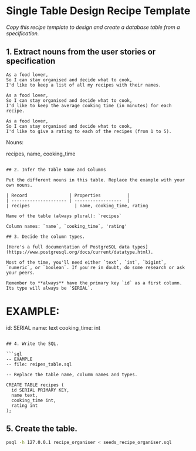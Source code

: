 # Single Table Design Recipe Template

_Copy this recipe template to design and create a database table from a specification._

## 1. Extract nouns from the user stories or specification

```
As a food lover,
So I can stay organised and decide what to cook,
I'd like to keep a list of all my recipes with their names.

As a food lover,
So I can stay organised and decide what to cook,
I'd like to keep the average cooking time (in minutes) for each recipe.

As a food lover,
So I can stay organised and decide what to cook,
I'd like to give a rating to each of the recipes (from 1 to 5).

```
Nouns:

recipes, name, cooking_time
```

## 2. Infer the Table Name and Columns

Put the different nouns in this table. Replace the example with your own nouns.

| Record                | Properties          |
| --------------------- | ------------------  |
| recipes                 | name, cooking_time, rating

Name of the table (always plural): `recipes` 

Column names: `name`, `cooking_time`, 'rating'

## 3. Decide the column types.

[Here's a full documentation of PostgreSQL data types](https://www.postgresql.org/docs/current/datatype.html).

Most of the time, you'll need either `text`, `int`, `bigint`, `numeric`, or `boolean`. If you're in doubt, do some research or ask your peers.

Remember to **always** have the primary key `id` as a first column. Its type will always be `SERIAL`.

```
# EXAMPLE:

id: SERIAL
name: text
cooking_time: int
```

## 4. Write the SQL.

```sql
-- EXAMPLE
-- file: reipes_table.sql

-- Replace the table name, columm names and types.

CREATE TABLE recipes (
  id SERIAL PRIMARY KEY,
  name text,
  cooking_time int,
  rating int
);
```

## 5. Create the table.

```bash
psql -h 127.0.0.1 recipe_organiser < seeds_recipe_organiser.sql
```